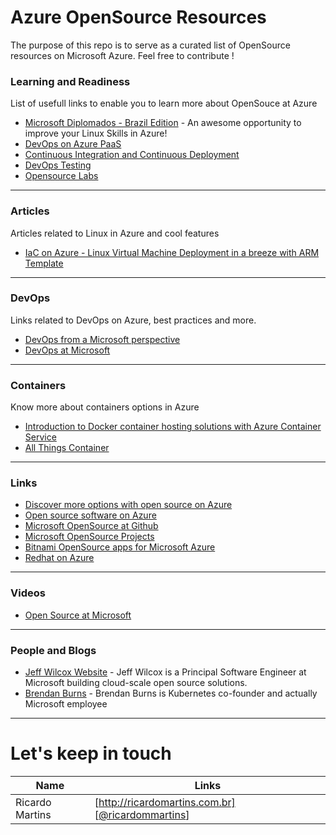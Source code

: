 # Azure OpenSource Resources
The purpose of this repo is to serve as a curated list of OpenSource resources on Microsoft Azure.
Feel free to contribute !

### Learning and Readiness
List of usefull links to enable you to learn more about OpenSouce at Azure

* [Microsoft Diplomados - Brazil Edition](http://www.microsoftdiplomados.com/brasil/) - An awesome opportunity to improve your Linux Skills in Azure!
* [DevOps on Azure PaaS](https://openedx.microsoft.com/courses/course-v1:Microsoft+DevOps200.1+2017_T1/about)
* [Continuous Integration and Continuous Deployment](https://openedx.microsoft.com/courses/course-v1:Microsoft+DevOps200.3+2017_T1/about)
* [DevOps Testing](https://openedx.microsoft.com/courses/course-v1:Microsoft+DEVOPS200.5+2017_T1/about)
* [Opensource Labs](https://github.com/Microsoft-OpenSource-Labs)

---

### Articles
Articles related to Linux in Azure and cool features

* [IaC on Azure - Linux Virtual Machine Deployment in a breeze with ARM Template](https://blogs.msdn.microsoft.com/azuredev/2017/03/11/iac-on-azure-linux-virtual-machine-deployment-in-a-breeze-with-arm-template/?utm_content=buffer8ae3a&utm_medium=social&utm_source=twitter.com&utm_campaign=buffer)

---

### DevOps
Links related to DevOps on Azure, best practices and more.

* [DevOps from a Microsoft perspective](https://www.visualstudio.com/devops/)
* [DevOps at Microsoft](https://www.visualstudio.com/en-us/articles/devopsmsft/overview)

---

### Containers
Know more about containers options in Azure

* [Introduction to Docker container hosting solutions with Azure Container Service](https://docs.microsoft.com/en-us/azure/container-service/container-service-intro)
* [All Things Container](https://blogs.msdn.microsoft.com/allthingscontainer/)

---


### Links

* [Discover more options with open source on Azure](https://azure.microsoft.com/en-us/overview/choose-azure-opensource/)
* [Open source software on Azure](https://azure.microsoft.com/en-us/overview/open-source/)
* [Microsoft OpenSource at Github](https://azure.github.io/) 
* [Microsoft OpenSource Projects](https://opensource.microsoft.com/)
* [Bitnami OpenSource apps for Microsoft Azure](https://bitnami.com/azure)
* [Redhat on Azure](https://azure.microsoft.com/en-us/campaigns/redhat/)

---

### Videos

* [Open Source at Microsoft](https://channel9.msdn.com/events/THDevDay/Thailand-Developer-Day-16/Open-Source-at-Microsoft)

---

### People and Blogs
* [Jeff Wilcox Website](https://www.jeff.wilcox.name/) - Jeff Wilcox is a Principal Software Engineer at Microsoft building cloud-scale open source solutions.
* [Brendan Burns](https://twitter.com/brendandburns) - Brendan Burns is Kubernetes co-founder and actually Microsoft employee

---

# Let's keep in touch

| Name | Links |
| ------ | ------ |
| Ricardo Martins | [http://ricardomartins.com.br] [[@ricardommartins](http://twitter.com/ricardommartins)] |
